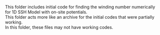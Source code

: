 This folder includes initial code for finding the winding number numerically for 1D SSH Model with on-site potentials. <br>
This folder acts more like an archive for the initial codes that were partially working.<br>
In this folder, these files may not have working codes.
